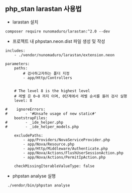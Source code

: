 ## php_stan larastan 사용법
- larastan 설치
```code
composer require nunomaduro/larastan:^2.0 --dev
```

- 프로젝트 내 phpstan.neon.dist 파일 생성 및 작성
```code
includes:
    - ./vendor/nunomaduro/larastan/extension.neon

parameters:
    paths:
        # 검사하고자하는 폴더 지정
        - app/Http/Controllers


    # The level 8 is the highest level
    # 레벨 은 0~8 까지 이며, 0단계에서 레벨 순서를 올려 검사 실행
    level: 8

#    ignoreErrors:
#        - '#Unsafe usage of new static#'
    bootstrapFiles:
#        - _ide_helper.php
#        - _ide_helper_models.php

    excludePaths:
        - app/Providers/NovaServiceProvider.php
        - app/Nova/Resource.php
        - app/Http/Middleware/Authenticate.php
        - app/Nova/Actions/FlushUserSessionAction.php
        - app/Nova/Actions/PermitIpAction.php

    checkMissingIterableValueType: false

```

- phpstan analyse 실행
```code
 ./vendor/bin/phpstan analyse
```